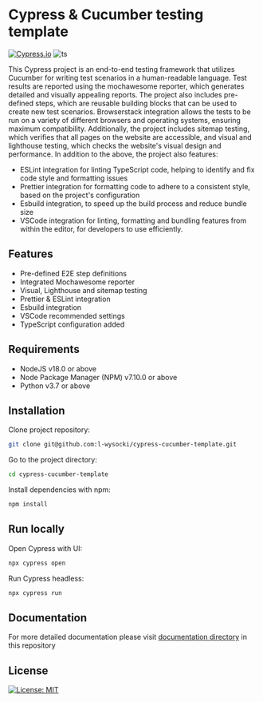 # Cypress & Cucumber testing template

[![Cypress.io](https://img.shields.io/badge/tested%20with-Cypress-04C38E.svg)](https://www.cypress.io/) ![ts](https://badgen.net/badge/-/TypeScript?icon=typescript&label&labelColor=blue&color=555555)


This Cypress project is an end-to-end testing framework that utilizes Cucumber for writing test scenarios in a human-readable language. Test results are reported using the mochawesome reporter, which generates detailed and visually appealing reports. The project also includes pre-defined steps, which are reusable building blocks that can be used to create new test scenarios. Browserstack integration allows the tests to be run on a variety of different browsers and operating systems, ensuring maximum compatibility. Additionally, the project includes sitemap testing, which verifies that all pages on the website are accessible, and visual and lighthouse testing, which checks the website's visual design and performance.
In addition to the above, the project also features:

- ESLint integration for linting TypeScript code, helping to identify and fix code style and formatting issues
- Prettier integration for formatting code to adhere to a consistent style, based on the project's configuration
- Esbuild integration, to speed up the build process and reduce bundle size
- VSCode integration for linting, formatting and bundling features from within the editor, for developers to use efficiently.

## Features

- Pre-defined E2E step definitions
- Integrated Mochawesome reporter
- Visual, Lighthouse and sitemap testing
- Prettier & ESLint integration
- Esbuild integration
- VSCode recommended settings
- TypeScript configuration added

## Requirements

- NodeJS v18.0 or above
- Node Package Manager (NPM) v7.10.0 or above
- Python v3.7 or above

## Installation

Clone project repository:

```bash
git clone git@github.com:l-wysocki/cypress-cucumber-template.git
```

Go to the project directory:

```bash
cd cypress-cucumber-template
```

Install dependencies with npm:

```bash
npm install
```

## Run locally

Open Cypress with UI:

```bash
npx cypress open
```

Run Cypress headless:

```bash
npx cypress run
```

## Documentation

For more detailed documentation please visit [documentation directory](/docs/) in this repository

## License

[![License: MIT](https://img.shields.io/badge/License-MIT-yellow.svg)](/LICENSE.md)
